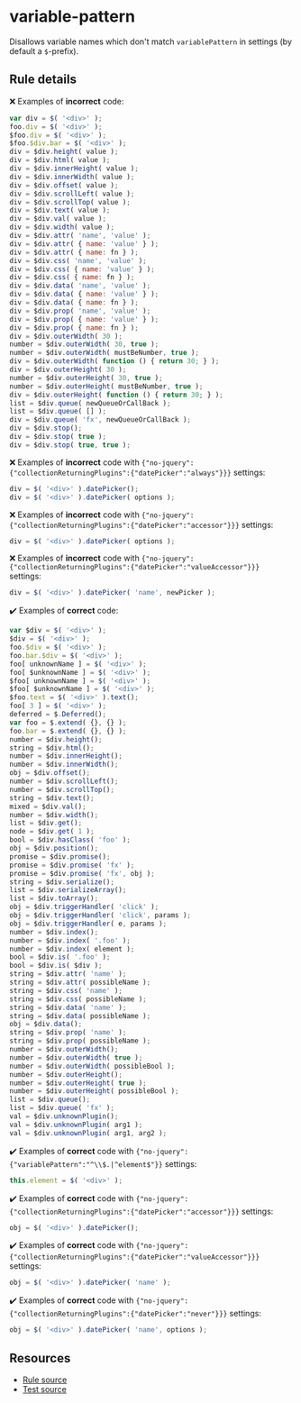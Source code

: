 # variable-pattern

Disallows variable names which don't match `variablePattern` in settings (by default a `$`-prefix).

## Rule details

❌ Examples of **incorrect** code:
```js
var div = $( '<div>' );
foo.div = $( '<div>' );
$foo.div = $( '<div>' );
$foo.$div.bar = $( '<div>' );
div = $div.height( value );
div = $div.html( value );
div = $div.innerHeight( value );
div = $div.innerWidth( value );
div = $div.offset( value );
div = $div.scrollLeft( value );
div = $div.scrollTop( value );
div = $div.text( value );
div = $div.val( value );
div = $div.width( value );
div = $div.attr( 'name', 'value' );
div = $div.attr( { name: 'value' } );
div = $div.attr( { name: fn } );
div = $div.css( 'name', 'value' );
div = $div.css( { name: 'value' } );
div = $div.css( { name: fn } );
div = $div.data( 'name', 'value' );
div = $div.data( { name: 'value' } );
div = $div.data( { name: fn } );
div = $div.prop( 'name', 'value' );
div = $div.prop( { name: 'value' } );
div = $div.prop( { name: fn } );
div = $div.outerWidth( 30 );
number = $div.outerWidth( 30, true );
number = $div.outerWidth( mustBeNumber, true );
div = $div.outerWidth( function () { return 30; } );
div = $div.outerHeight( 30 );
number = $div.outerHeight( 30, true );
number = $div.outerHeight( mustBeNumber, true );
div = $div.outerHeight( function () { return 30; } );
list = $div.queue( newQueueOrCallBack );
list = $div.queue( [] );
div = $div.queue( 'fx', newQueueOrCallBack );
div = $div.stop();
div = $div.stop( true );
div = $div.stop( true, true );
```

❌ Examples of **incorrect** code with `{"no-jquery":{"collectionReturningPlugins":{"datePicker":"always"}}}` settings:
```js
div = $( '<div>' ).datePicker();
div = $( '<div>' ).datePicker( options );
```

❌ Examples of **incorrect** code with `{"no-jquery":{"collectionReturningPlugins":{"datePicker":"accessor"}}}` settings:
```js
div = $( '<div>' ).datePicker( options );
```

❌ Examples of **incorrect** code with `{"no-jquery":{"collectionReturningPlugins":{"datePicker":"valueAccessor"}}}` settings:
```js
div = $( '<div>' ).datePicker( 'name', newPicker );
```

✔️ Examples of **correct** code:
```js
var $div = $( '<div>' );
$div = $( '<div>' );
foo.$div = $( '<div>' );
foo.bar.$div = $( '<div>' );
foo[ unknownName ] = $( '<div>' );
foo[ $unknownName ] = $( '<div>' );
$foo[ unknownName ] = $( '<div>' );
$foo[ $unknownName ] = $( '<div>' );
$foo.text = $( '<div>' ).text();
foo[ 3 ] = $( '<div>' );
deferred = $.Deferred();
var foo = $.extend( {}, {} );
foo.bar = $.extend( {}, {} );
number = $div.height();
string = $div.html();
number = $div.innerHeight();
number = $div.innerWidth();
obj = $div.offset();
number = $div.scrollLeft();
number = $div.scrollTop();
string = $div.text();
mixed = $div.val();
number = $div.width();
list = $div.get();
node = $div.get( 1 );
bool = $div.hasClass( 'foo' );
obj = $div.position();
promise = $div.promise();
promise = $div.promise( 'fx' );
promise = $div.promise( 'fx', obj );
string = $div.serialize();
list = $div.serializeArray();
list = $div.toArray();
obj = $div.triggerHandler( 'click' );
obj = $div.triggerHandler( 'click', params );
obj = $div.triggerHandler( e, params );
number = $div.index();
number = $div.index( '.foo' );
number = $div.index( element );
bool = $div.is( '.foo' );
bool = $div.is( $div );
string = $div.attr( 'name' );
string = $div.attr( possibleName );
string = $div.css( 'name' );
string = $div.css( possibleName );
string = $div.data( 'name' );
string = $div.data( possibleName );
obj = $div.data();
string = $div.prop( 'name' );
string = $div.prop( possibleName );
number = $div.outerWidth();
number = $div.outerWidth( true );
number = $div.outerWidth( possibleBool );
number = $div.outerHeight();
number = $div.outerHeight( true );
number = $div.outerHeight( possibleBool );
list = $div.queue();
list = $div.queue( 'fx' );
val = $div.unknownPlugin();
val = $div.unknownPlugin( arg1 );
val = $div.unknownPlugin( arg1, arg2 );
```

✔️ Examples of **correct** code with `{"no-jquery":{"variablePattern":"^\\$.|^element$"}}` settings:
```js
this.element = $( '<div>' );
```

✔️ Examples of **correct** code with `{"no-jquery":{"collectionReturningPlugins":{"datePicker":"accessor"}}}` settings:
```js
obj = $( '<div>' ).datePicker();
```

✔️ Examples of **correct** code with `{"no-jquery":{"collectionReturningPlugins":{"datePicker":"valueAccessor"}}}` settings:
```js
obj = $( '<div>' ).datePicker( 'name' );
```

✔️ Examples of **correct** code with `{"no-jquery":{"collectionReturningPlugins":{"datePicker":"never"}}}` settings:
```js
obj = $( '<div>' ).datePicker( 'name', options );
```

## Resources

* [Rule source](/src/rules/variable-pattern.js)
* [Test source](/src/tests/variable-pattern.js)
